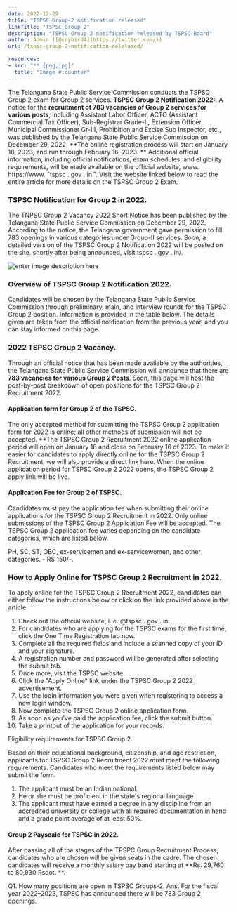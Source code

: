 ```yaml
---
date: 2022-12-29
title: "TSPSC Group-2 notification released"
linkTitle: "TSPSC Group 2"
description: "TSPSC Group 2 notification released by TSPSC Board"
author: Admin ([@crybird4](https://twitter.com/))
url: /tspsc-group-2-notification-relelased/

resources:
- src: "**.{png,jpg}"
  title: "Image #:counter"
---
```



The Telangana State Public Service Commission conducts the TSPSC Group 2 exam for Group 2 services. **TSPSC Group 2 Notification 2022:**. A notice for the **recruitment of 783 vacancies of Group 2 services for various posts**, including Assistant Labor Officer, ACTO (Assistant Commercial Tax Officer), Sub-Registrar Grade-II, Extension Officer, Municipal Commissioner Gr-III, Prohibition and Excise Sub Inspector, etc., was published by the Telangana State Public Service Commission on December 29, 2022. **The online registration process will start on January 18, 2023, and run through February 16, 2023. ** Additional official information, including official notifications, exam schedules, and eligibility requirements, will be made available on the official website, www. https://www. "tspsc . gov . in.". Visit the website linked below to read the entire article for more details on the TSPSC Group 2 Exam.

### TSPSC Notification for Group 2 in 2022.

The TNPSC Group 2 Vacancy 2022 Short Notice has been published by the Telangana State Public Service Commission on December 29, 2022. According to the notice, the Telangana government gave permission to fill 783 openings in various categories under Group-II services. Soon, a detailed version of the TSPSC Group 2 Notification 2022 will be posted on the site. shortly after being announced, visit tspsc . gov . in/.

![enter image description here](https://www.careerpower.in/blog/wp-content/uploads/2022/12/29200033/tspsc-group-2-notice.jpeg)


### Overview of TSPSC Group 2 Notification 2022.

Candidates will be chosen by the Telangana State Public Service Commission through preliminary, main, and interview rounds for the TSPSC Group 2 position. Information is provided in the table below. The details given are taken from the official notification from the previous year, and you can stay informed on this page.


### 2022 TSPSC Group 2 Vacancy.

Through an official notice that has been made available by the authorities, the Telangana State Public Service Commission will announce that there are **783 vacancies for various Group 2 Posts**. Soon, this page will host the post-by-post breakdown of open positions for the TSPSC Group 2 Recruitment 2022.

#### Application form for Group 2 of the TSPSC.

The only accepted method for submitting the TSPSC Group 2 application form for 2022 is online; all other methods of submission will not be accepted. **The TSPSC Group 2 Recruitment 2022 online application period will open on January 18 and close on February 16 of 2023. To make it easier for candidates to apply directly online for the TSPSC Group 2 Recruitment, we will also provide a direct link here. When the online application period for TSPSC Group 2 2022 opens, the TSPSC Group 2 apply link will be live.


#### Application Fee for Group 2 of TSPSC.

Candidates must pay the application fee when submitting their online applications for the TSPSC Group 2 Recruitment in 2022. Only online submissions of the TSPSC Group 2 Application Fee will be accepted. The TSPSC Group 2 application fee varies depending on the candidate categories, which are listed below.

PH, SC, ST, OBC, ex-servicemen and ex-servicewomen, and other categories. - RS 150/-.



### How to Apply Online for TSPSC Group 2 Recruitment in 2022.

To apply online for the TSPSC Group 2 Recruitment 2022, candidates can either follow the instructions below or click on the link provided above in the article.

1. Check out the official website, i. e. @tspsc . gov . in.
2. For candidates who are applying for the TSPSC exams for the first time, click the One Time Registration tab now.
3. Complete all the required fields and include a scanned copy of your ID and your signature.
4. A registration number and password will be generated after selecting the submit tab.
5. Once more, visit the TSPSC website.
6. Click the "Apply Online" link under the TSPSC Group 2 2022 advertisement.
7. Use the login information you were given when registering to access a new login window.
8. Now complete the TSPSC Group 2 online application form.
9. As soon as you've paid the application fee, click the submit button.
10. Take a printout of the application for your records.

Eligibility requirements for TSPSC Group 2.

Based on their educational background, citizenship, and age restriction, applicants for TSPSC Group 2 Recruitment 2022 must meet the following requirements. Candidates who meet the requirements listed below may submit the form.

1. The applicant must be an Indian national.
2. He or she must be proficient in the state's regional language.
3. The applicant must have earned a degree in any discipline from an accredited university or college with all required documentation in hand and a grade point average of at least 50%.

#### Group 2 Payscale for TSPSC in 2022.

After passing all of the stages of the TPSPC Group Recruitment Process, candidates who are chosen will be given seats in the cadre. The chosen candidates will receive a monthly salary pay band starting at **Rs. 29,760 to 80,930 Rsdot. **.

Q1. How many positions are open in TSPSC Groups-2.
Ans. For the fiscal year 2022–2023, TSPSC has announced there will be 783 Group 2 openings.